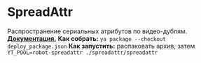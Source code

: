 # SpreadAttr
Распространение сериальных атрибутов по видео-дублям.
[**Документация.**](https://wiki.yandex-team.ru/users/lancer/spreadattr/)
**Как собрать:** `ya package --checkout deploy_package.json`
**Как запустить:** распаковать архив, затем `YT_POOL=robot-spreadattr ./spreadattr/spreadattr`

